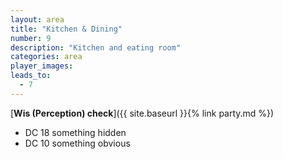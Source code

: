 ```yaml
---
layout: area
title: "Kitchen & Dining"
number: 9
description: "Kitchen and eating room"
categories: area
player_images:
leads_to:
  - 7
---
```



[**Wis (Perception) check**]({{ site.baseurl }}{% link party.md %})
* DC 18 something hidden
* DC 10 something obvious

